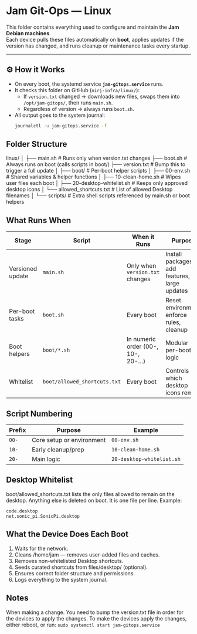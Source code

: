 # Jam Git-Ops — Linux

This folder contains everything used to configure and maintain the **Jam Debian machines**.  
Each device pulls these files automatically on **boot**, applies updates if the version has changed, and runs cleanup or maintenance tasks every startup.

---

## ⚙️ How it Works

- On every boot, the systemd service **`jam-gitops.service`** runs.
- It checks this folder on GitHub (`nirj-infra/linux/`):
  - If `version.txt` changed → downloads new files, swaps them into `/opt/jam-gitops/`, then runs `main.sh`.
  - Regardless of version → always runs `boot.sh`.
- All output goes to the system journal:
  ```bash
  journalctl -u jam-gitops.service -f

## Folder Structure

linux/
│
├── main.sh               # Runs only when version.txt changes
├── boot.sh               # Always runs on boot (calls scripts in boot/)
├── version.txt           # Bump this to trigger a full update
│
├── boot/                 # Per-boot helper scripts
│   ├── 00-env.sh         # Shared variables & helper functions
│   ├── 10-clean-home.sh  # Wipes user files each boot
│   ├── 20-desktop-whitelist.sh # Keeps only approved desktop icons
│   └── allowed_shortcuts.txt   # List of allowed Desktop filenames
│
└── scripts/              # Extra shell scripts referenced by main.sh or boot helpers

## What Runs When

| Stage            | Script                       | When it Runs                      | Purpose                                       |
| ---------------- | ---------------------------- | --------------------------------- | --------------------------------------------- |
| Versioned update | `main.sh`                    | Only when `version.txt` changes   | Install packages, add features, large updates |
| Per-boot tasks   | `boot.sh`                    | Every boot                        | Reset environment, enforce rules, cleanup     |
| Boot helpers     | `boot/*.sh`                  | In numeric order (00-, 10-, 20-…) | Modular per-boot logic                        |
| Whitelist        | `boot/allowed_shortcuts.txt` | Every boot                        | Controls which desktop icons remain           |


## Script Numbering

| Prefix | Purpose                   | Example                   |
| ------ | ------------------------- | ------------------------- |
| `00-`  | Core setup or environment | `00-env.sh`               |
| `10-`  | Early cleanup/prep        | `10-clean-home.sh`        |
| `20-`  | Main logic                | `20-desktop-whitelist.sh` |


## Desktop Whitelist
boot/allowed_shortcuts.txt lists the only files allowed to remain on the desktop.
Anything else is deleted on boot.
It is one file per line. Example:

```
code.desktop
net.sonic_pi.SonicPi.desktop
```

## What the Device Does Each Boot
1. Waits for the network.
2. Cleans /home/jam — removes user-added files and caches.
3. Removes non-whitelisted Desktop shortcuts.
4. Seeds curated shortcuts from files/desktop/ (optional).
5. Ensures correct folder structure and permissions.
6. Logs everything to the system journal.

## Notes
When making a change. You need to bump the version.txt file in order for the devices to apply the changes.
To make the devices apply the changes, either reboot, or run: `sudo systemctl start jam-gitops.service`